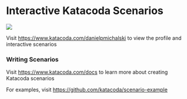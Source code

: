 # Interactive Katacoda Scenarios

[![](http://shields.katacoda.com/katacoda/danielpmichalski/count.svg)](https://www.katacoda.com/danielpmichalski "Get your profile on Katacoda.com")

Visit https://www.katacoda.com/danielpmichalski to view the profile and interactive scenarios

### Writing Scenarios
Visit https://www.katacoda.com/docs to learn more about creating Katacoda scenarios

For examples, visit https://github.com/katacoda/scenario-example
